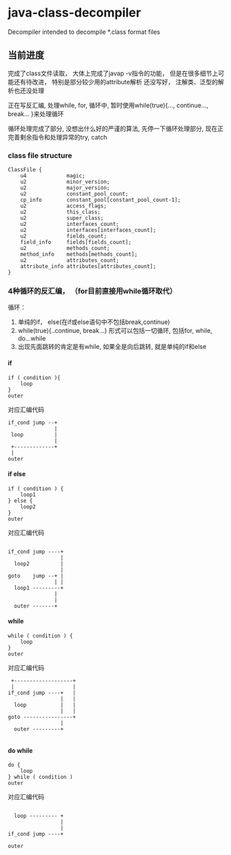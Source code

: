 # java-class-decompiler
Decompiler intended to decompile *.class format files

## 当前进度
完成了class文件读取， 大体上完成了javap -v指令的功能，
但是在很多细节上可能还有待改进， 特别是部分较少用的attribute解析
还没写好， 注解类、泛型的解析也还没处理

正在写反汇编, 处理while, for, 循环中, 暂时使用while(true){..., continue..., break... }来处理循环

循环处理完成了部分, 没想出什么好的严谨的算法, 先停一下循环处理部分, 
现在正完善剩余指令和处理异常的try, catch
### class file structure
```
ClassFile {
    u4             magic;
    u2             minor_version;
    u2             major_version;
    u2             constant_pool_count;
    cp_info        constant_pool[constant_pool_count-1];
    u2             access_flags;
    u2             this_class;
    u2             super_class;
    u2             interfaces_count;
    u2             interfaces[interfaces_count];
    u2             fields_count;
    field_info     fields[fields_count];
    u2             methods_count;
    method_info    methods[methods_count];
    u2             attributes_count;
    attribute_info attributes[attributes_count];
}
```

### 4种循环的反汇编， （for目前直接用while循环取代）

循环：
1. 单纯的if， else(在if或else语句中不包括break,continue)
2. while(true){..continue, break...} 形式可以包括一切循环, 包括for, while, do...while
3. 出现先面跳转的肯定是有while, 如果全是向后跳转, 就是单纯的if和else

#### if
```$xslt
if ( condition ){
    loop
}
outer

```
对应汇编代码
```$xslt
if_cond jump --+
               |
 loop          |
               |
 +-------------+
 |
outer  

```

#### if else 
```$xslt
if ( condition ) {
    loop1
} else {
    loop2
}
outer
```
对应汇编代码
```$xslt

if_cond jump ----+
                 |
  loop2          |
                 |
goto    jump --+ |
               | |
  loop1 ---------+
               |
               |
  outer -------+
```

#### while
```$xslt
while ( condition ) {
    loop
}
outer
```
对应汇编代码

```$xslt
 +-------------------+
 |                   |
if_cond jump ----+   |
                 |   |
  loop           |   |
                 |   |
goto ----------------+    
                 |
  outer ---------+


```
#### do while
```$xslt
do {
    loop
} while ( condition )
outer

```
对应汇编代码

```$xslt

  loop --------- +   
                 |
                 |
if_cond jump ----+

outer

```









